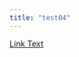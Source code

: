 ```yaml
---
title: "test04"
---
```


<a href="https://teddylee777.github.io/jekyll/Jekyll-%EC%82%AC%EC%9A%A9%EC%9D%84-%EC%9C%84%ED%95%9C-markdown-%EB%AC%B8%EB%B2%95/#example-1" class="btn btn--primary">Link Text</a>
